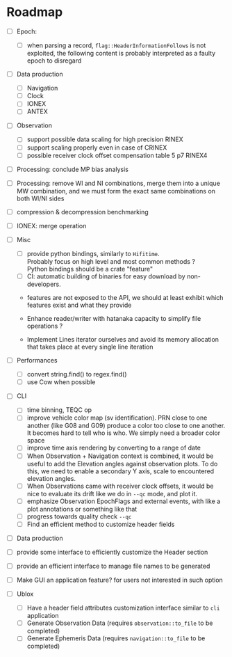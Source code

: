 Roadmap
=======

- [ ] Epoch:
  - [ ] when parsing a record, `flag::HeaderInformationFollows` is not exploited,
the following content is probably interpreted as a faulty epoch to disregard
- [ ] Data production
  - [ ] Navigation 
  - [ ] Clock
  - [ ] IONEX
  - [ ] ANTEX 
- [ ] Observation
  - [ ] support possible data scaling
  for high precision RINEX
  - [ ] support scaling properly even in case of CRINEX
  - [ ] possible receiver clock offset compensation
  table 5 p7 RINEX4
- [ ] Processing: conclude MP bias analysis
- [ ] Processing: remove Wl and Nl combinations,
merge them into a unique MW combination, and we must form the exact
same combinations on both Wl/Nl sides
- [ ] compression & decompression benchmarking
- [ ] IONEX: merge operation
- [ ] Misc
  - [ ] provide python bindings, similarly to `Hifitime`.  
   Probably focus on high level and most common methods ?  
   Python bindings should be a crate "feature"
  - [ ] CI: automatic building of binaries for easy download by non-developers.  
   
  - features are not exposed to the API, we should at least
  exhibit which features exist and what they provide

  - Enhance reader/writer with hatanaka capacity to simplify file operations ?
  - Implement Lines<BufReader> iterator ourselves and avoid its memory allocation
  that takes place at every single line iteration
  
- [ ] Performances
  - [ ] convert string.find() to regex.find()
  - [ ] use Cow when possible

- [ ] CLI
  - [ ] time binning, TEQC op
  - [ ] improve vehicle color map (sv identification).
  PRN close to one another (like G08 and G09) produce a color too close
  to one another. It becomes hard to tell who is who.
  We simply need a broader color space
  - [ ] improve time axis rendering by converting to a range of date
  - [ ] When Observation + Navigation context is combined,
  it would be useful to add the Elevation angles against observation plots.
  To do this, we need to enable a secondary Y axis, scale to encountered elevation angles.
  - [ ] When Observations came with receiver clock offsets,
  it would be nice to evaluate its drift like we do in `--qc` mode, 
  and plot it.
  - [ ] emphasize Observation EpochFlags and external events,
  with like a plot annotations or something like that
  - [ ] progress towards quality check `--qc`
  - [ ] Find an efficient method to customize header fields
- [ ]  Data production
  - [ ] provide some interface to efficiently customize the Header section
  - [ ] provide an efficient interface to manage file names to be generated 
  - [ ] Make GUI an application feature? for users not interested in such option

- [ ] Ublox
  - [ ] Have a header field attributes customization interface similar to `cli` application
  - [ ] Generate Observation Data (requires `observation::to_file` to be completed)
  - [ ] Generate Ephemeris Data (requires `navigation::to_file` to be completed)
